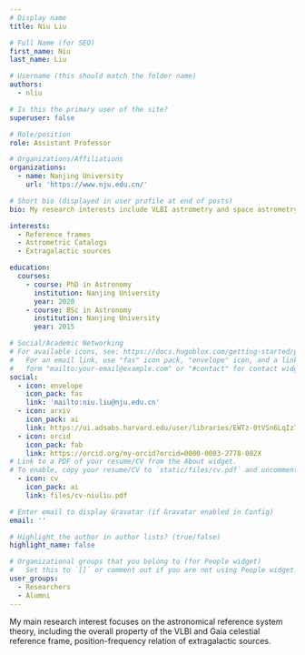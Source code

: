 ```yaml
---
# Display name
title: Niu Liu 

# Full Name (for SEO)
first_name: Niu 
last_name: Liu

# Username (this should match the folder name)
authors:
  - nliu

# Is this the primary user of the site?
superuser: false

# Role/position
role: Assistant Professor

# Organizations/Affiliations
organizations:
  - name: Nanjing University
    url: 'https://www.nju.edu.cn/'

# Short bio (displayed in user profile at end of posts)
bio: My research interests include VLBI astrometry and space astrometry.

interests:
  - Reference frames
  - Astrometric Catalogs
  - Extragalactic sources

education:
  courses:
    - course: PhD in Astronomy
      institution: Nanjing University
      year: 2020
    - course: BSc in Astronomy
      institution: Nanjing University
      year: 2015

# Social/Academic Networking
# For available icons, see: https://docs.hugoblox.com/getting-started/page-builder/#icons
#   For an email link, use "fas" icon pack, "envelope" icon, and a link in the
#   form "mailto:your-email@example.com" or "#contact" for contact widget.
social:
  - icon: envelope
    icon_pack: fas
    link: 'mailto:niu.liu@nju.edu.cn'
  - icon: arxiv
    icon_pack: ai
    link: https://ui.adsabs.harvard.edu/user/libraries/EWTz-0tVSn6LqIz7ZgLMgg
  - icon: orcid
    icon_pack: fab
    link: https://orcid.org/my-orcid?orcid=0000-0003-2778-002X
# Link to a PDF of your resume/CV from the About widget.
# To enable, copy your resume/CV to `static/files/cv.pdf` and uncomment the lines below.
  - icon: cv
    icon_pack: ai
    link: files/cv-niuliu.pdf

# Enter email to display Gravatar (if Gravatar enabled in Config)
email: ''

# Highlight the author in author lists? (true/false)
highlight_name: false

# Organizational groups that you belong to (for People widget)
#   Set this to `[]` or comment out if you are not using People widget.
user_groups:
  - Researchers
  - Alumni
---
```


My main research interest focuses on the astronomical reference system theory, including the overall property of the VLBI and Gaia celestial reference frame, position-frequency relation of extragalactic sources.
